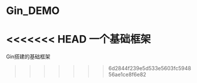 # Gin_DEMO
<<<<<<< HEAD
一个基础框架
=======
 
Gin搭建的基础框架
>>>>>>> 6d2844f239e5d533e5603fc594856ae1ce8f6e82
